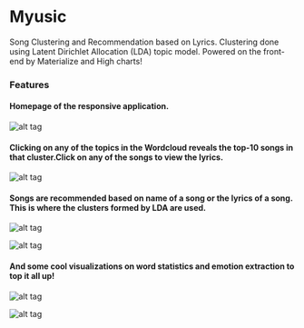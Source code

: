 # Myusic
Song Clustering and Recommendation based on Lyrics. Clustering done using Latent Dirichlet Allocation (LDA) topic model. Powered on the front-end by Materialize and High charts!

### Features
#### Homepage of the responsive application.

![alt tag](https://cloud.githubusercontent.com/assets/8832691/15234305/36c1ff70-187e-11e6-9534-96d407d675e8.png)


#### Clicking on any of the topics in the Wordcloud reveals the top-10 songs in that cluster.Click on any of the songs to view the lyrics.
![alt tag](https://cloud.githubusercontent.com/assets/8832691/15234314/5146acce-187e-11e6-9e27-e78b291a7145.png)

#### Songs are recommended based on name of a song or the lyrics of a song. This is where the clusters formed by LDA are used.

![alt
tag](https://cloud.githubusercontent.com/assets/8832691/15234321/5fbefd42-187e-11e6-8007-2584f5c3a44e.png)

![alt tag](https://cloud.githubusercontent.com/assets/8832691/15234319/5fbee7bc-187e-11e6-9106-28a237aa1a6c.png)

#### And some cool visualizations on word statistics and emotion extraction to top it all up!

![alt tag](https://cloud.githubusercontent.com/assets/8832691/15234318/5fb93e02-187e-11e6-87a1-b5d8ec7c4e94.png)

![alt
tag](https://cloud.githubusercontent.com/assets/8832691/15234320/5fbecf70-187e-11e6-9ae6-6f84d21be4b0.png)

